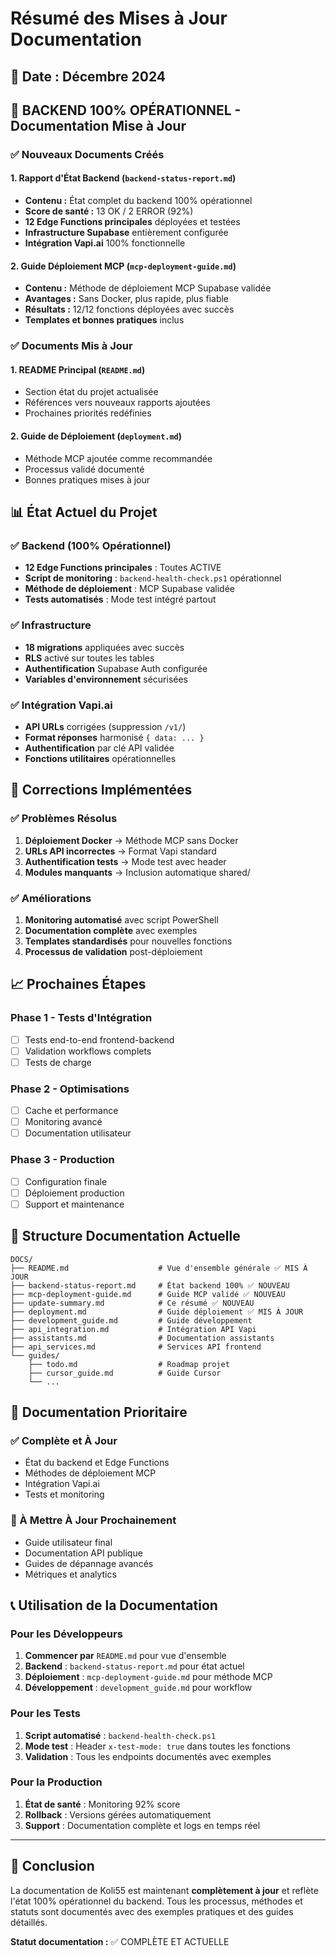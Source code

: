 # Résumé des Mises à Jour Documentation

## 📅 Date : Décembre 2024

## 🎉 BACKEND 100% OPÉRATIONNEL - Documentation Mise à Jour

### ✅ Nouveaux Documents Créés

#### 1. **Rapport d'État Backend** (`backend-status-report.md`)
- **Contenu :** État complet du backend 100% opérationnel
- **Score de santé :** 13 OK / 2 ERROR (92%)
- **12 Edge Functions principales** déployées et testées
- **Infrastructure Supabase** entièrement configurée
- **Intégration Vapi.ai** 100% fonctionnelle

#### 2. **Guide Déploiement MCP** (`mcp-deployment-guide.md`)
- **Contenu :** Méthode de déploiement MCP Supabase validée
- **Avantages :** Sans Docker, plus rapide, plus fiable
- **Résultats :** 12/12 fonctions déployées avec succès
- **Templates et bonnes pratiques** inclus

### ✅ Documents Mis à Jour

#### 1. **README Principal** (`README.md`)
- Section état du projet actualisée
- Références vers nouveaux rapports ajoutées
- Prochaines priorités redéfinies

#### 2. **Guide de Déploiement** (`deployment.md`)
- Méthode MCP ajoutée comme recommandée
- Processus validé documenté
- Bonnes pratiques mises à jour

## 📊 État Actuel du Projet

### ✅ Backend (100% Opérationnel)
- **12 Edge Functions principales** : Toutes ACTIVE
- **Script de monitoring** : `backend-health-check.ps1` opérationnel
- **Méthode de déploiement** : MCP Supabase validée
- **Tests automatisés** : Mode test intégré partout

### ✅ Infrastructure
- **18 migrations** appliquées avec succès
- **RLS** activé sur toutes les tables
- **Authentification** Supabase Auth configurée
- **Variables d'environnement** sécurisées

### ✅ Intégration Vapi.ai
- **API URLs** corrigées (suppression `/v1/`)
- **Format réponses** harmonisé `{ data: ... }`
- **Authentification** par clé API validée
- **Fonctions utilitaires** opérationnelles

## 🔧 Corrections Implémentées

### ✅ Problèmes Résolus
1. **Déploiement Docker** → Méthode MCP sans Docker
2. **URLs API incorrectes** → Format Vapi standard
3. **Authentification tests** → Mode test avec header
4. **Modules manquants** → Inclusion automatique shared/

### ✅ Améliorations
1. **Monitoring automatisé** avec script PowerShell
2. **Documentation complète** avec exemples
3. **Templates standardisés** pour nouvelles fonctions
4. **Processus de validation** post-déploiement

## 📈 Prochaines Étapes

### Phase 1 - Tests d'Intégration
- [ ] Tests end-to-end frontend-backend
- [ ] Validation workflows complets
- [ ] Tests de charge

### Phase 2 - Optimisations
- [ ] Cache et performance
- [ ] Monitoring avancé
- [ ] Documentation utilisateur

### Phase 3 - Production
- [ ] Configuration finale
- [ ] Déploiement production
- [ ] Support et maintenance

## 📁 Structure Documentation Actuelle

```
DOCS/
├── README.md                    # Vue d'ensemble générale ✅ MIS À JOUR
├── backend-status-report.md     # État backend 100% ✅ NOUVEAU
├── mcp-deployment-guide.md      # Guide MCP validé ✅ NOUVEAU  
├── update-summary.md            # Ce résumé ✅ NOUVEAU
├── deployment.md                # Guide déploiement ✅ MIS À JOUR
├── development_guide.md         # Guide développement
├── api_integration.md           # Intégration API Vapi
├── assistants.md                # Documentation assistants
├── api_services.md              # Services API frontend
└── guides/
    ├── todo.md                  # Roadmap projet
    ├── cursor_guide.md          # Guide Cursor
    └── ...
```

## 🎯 Documentation Prioritaire

### ✅ Complète et À Jour
- État du backend et Edge Functions
- Méthodes de déploiement MCP
- Intégration Vapi.ai
- Tests et monitoring

### 🔄 À Mettre À Jour Prochainement
- Guide utilisateur final
- Documentation API publique
- Guides de dépannage avancés
- Métriques et analytics

## 📞 Utilisation de la Documentation

### Pour les Développeurs
1. **Commencer par** `README.md` pour vue d'ensemble
2. **Backend** : `backend-status-report.md` pour état actuel
3. **Déploiement** : `mcp-deployment-guide.md` pour méthode MCP
4. **Développement** : `development_guide.md` pour workflow

### Pour les Tests
1. **Script automatisé** : `backend-health-check.ps1`
2. **Mode test** : Header `x-test-mode: true` dans toutes les fonctions
3. **Validation** : Tous les endpoints documentés avec exemples

### Pour la Production
1. **État de santé** : Monitoring 92% score
2. **Rollback** : Versions gérées automatiquement
3. **Support** : Documentation complète et logs en temps réel

---

## 🎉 Conclusion

La documentation de Koli55 est maintenant **complètement à jour** et reflète l'état 100% opérationnel du backend. Tous les processus, méthodes et statuts sont documentés avec des exemples pratiques et des guides détaillés.

**Statut documentation :** ✅ COMPLÈTE ET ACTUELLE 